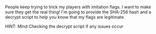 People keep trying to trick my players with imitation flags. I want to make sure they get the real thing! I'm going to provide the SHA-256 hash and a decrypt script to help you know that my flags are legitimate.


HINT: Mind Checking the decrypt script if any issues occur
